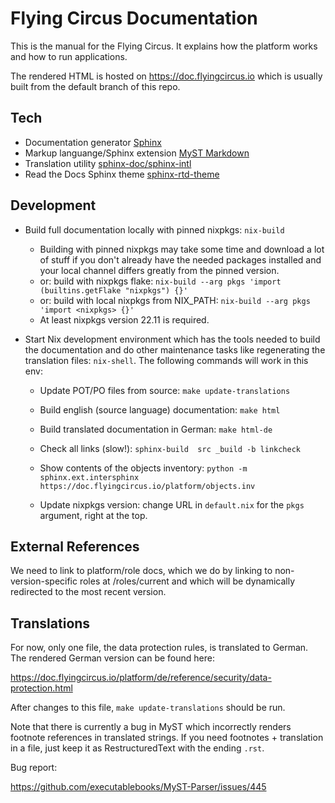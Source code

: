 # Flying Circus Documentation

This is the manual for the Flying Circus. It explains how the platform works
and how to run applications.

The rendered HTML is hosted on https://doc.flyingcircus.io which is usually
built from the default branch of this repo.

## Tech

- Documentation generator [Sphinx](https://www.sphinx-doc.org/en/master/)
- Markup languange/Sphinx extension [MyST Markdown](https://myst-parser.readthedocs.io/en/latest/)
- Translation utility [sphinx-doc/sphinx-intl](https://github.com/sphinx-doc/sphinx-intl)
- Read the Docs Sphinx theme [sphinx-rtd-theme](https://sphinx-rtd-theme.readthedocs.io/en/stable/index.html)

## Development

- Build full documentation locally with pinned nixpkgs: `nix-build`
  - Building with pinned nixpkgs may take some time and download a lot of
    stuff if you don't already have the needed packages installed and your
    local channel differs greatly from the pinned version.
  - or: build with nixpkgs flake: `nix-build --arg pkgs 'import (builtins.getFlake "nixpkgs") {}'`
  - or: build with local nixpkgs from NIX_PATH: `nix-build --arg pkgs 'import <nixpkgs> {}'`
  - At least nixpkgs version 22.11 is required.

- Start Nix development environment which has the tools needed to build the
  documentation and do other maintenance tasks like regenerating the
  translation files: `nix-shell`.
  The following commands will work in this env:

    - Update POT/PO files from source: `make update-translations`
    - Build english (source language) documentation: `make html`
    - Build translated documentation in German: `make html-de`
    - Check all links (slow!): `sphinx-build  src _build -b linkcheck`
    - Show contents of the objects inventory: 
      `python -m sphinx.ext.intersphinx https://doc.flyingcircus.io/platform/objects.inv`

  - Update nixpkgs version: change URL in `default.nix` for the `pkgs` argument, right at the top.

## External References

We need to link to platform/role docs, which we do by linking to
non-version-specific roles at /roles/current and which will be dynamically
redirected to the most recent version.

## Translations

For now, only one file, the data protection rules, is translated to German. The
rendered German version can be found here:

https://doc.flyingcircus.io/platform/de/reference/security/data-protection.html

After changes to this file, `make update-translations` should be run.

Note that there is currently a bug in MyST which incorrectly renders footnote references
in translated strings. If you need footnotes + translation in a file, just keep it as RestructuredText with the ending `.rst`.

Bug report:

https://github.com/executablebooks/MyST-Parser/issues/445
